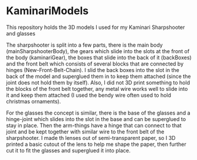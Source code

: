 # KaminariModels
This repository holds the 3D models I used for my Kaminari Sharpshooter and glasses

The sharpshooter is split into a few parts, there is the main body (mainSharpshooterBody), the gears which slide into the slots at the front of the body (kaminariGear), the boxes that slide into the back of it (backBoxes) and the front belt which consists of several blocks that are connected by hinges (New-Front-Belt-Chain). I slid the back boxes into the slot in the back of the model and superglued them in to keep them attached (since the joint does not hold them by itself). Also, I did not 3D print something to hold the blocks of the front belt together, any metal wire works well to slide into it and keep them attached (I used the bendy wire often used to hold christmas ornaments). 

For the glasses the concept is similar, there is the base of the glasses and a hinge-joint which slides into the slot in the base and can be superglued to stay in place. Then the arm-things have a hinge that can connect to that joint and be kept together with similar wire to the front belt of the sharpshooter. I made th lenses out of semi-transparent paper, so I 3D printed a basic cutout of the lens to help me shape the paper, then further cut it to fit the glasses and superglued it into place.
